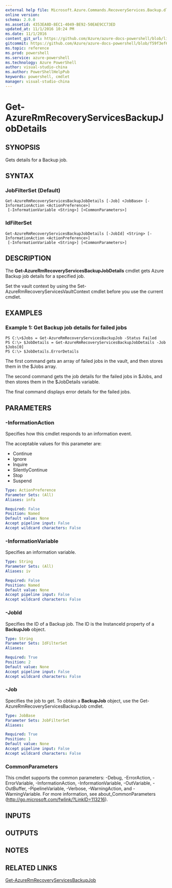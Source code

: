 ```yaml
---
external help file: Microsoft.Azure.Commands.RecoveryServices.Backup.dll-Help.xml
online version: 
schema: 2.0.0
ms.assetid: 4353EA8D-8EC1-4049-BE92-50EAE9CC73ED
updated_at: 11/1/2016 10:24 PM
ms.date: 11/1/2016
content_git_url: https://github.com/Azure/azure-docs-powershell/blob/live/azureps-cmdlets-docs/ResourceManager/AzureRM.RecoveryServices.Backup/v1.0.4/Get-AzureRmRecoveryServicesBackupJobDetails.md
gitcommit: https://github.com/Azure/azure-docs-powershell/blob/f59f3ef60bc592383812213e69fd77ba950759ed/azureps-cmdlets-docs/ResourceManager/AzureRM.RecoveryServices.Backup/v1.0.4/Get-AzureRmRecoveryServicesBackupJobDetails.md
ms.topic: reference
ms.prod: powershell
ms.service: azure-powershell
ms.technology: Azure PowerShell
author: visual-studio-china
ms.author: PowerShellHelpPub
keywords: powershell, cmdlet
manager: visual-studio-china
---
```


# Get-AzureRmRecoveryServicesBackupJobDetails

## SYNOPSIS
Gets details for a Backup job.

## SYNTAX

### JobFilterSet (Default)
```
Get-AzureRmRecoveryServicesBackupJobDetails [-Job] <JobBase> [-InformationAction <ActionPreference>]
 [-InformationVariable <String>] [<CommonParameters>]
```

### IdFilterSet
```
Get-AzureRmRecoveryServicesBackupJobDetails [-JobId] <String> [-InformationAction <ActionPreference>]
 [-InformationVariable <String>] [<CommonParameters>]
```

## DESCRIPTION
The **Get-AzureRmRecoveryServicesBackupJobDetails** cmdlet gets Azure Backup job details for a specified job.

Set the vault context by using the Set-AzureRmRecoveryServicesVaultContext cmdlet before you use the current cmdlet.

## EXAMPLES

### Example 1: Get Backup job details for failed jobs
```
PS C:\>$Jobs = Get-AzureRmRecoveryServicesBackupJob -Status Failed
PS C:\> $JobDetails = Get-AzureRmRecoveryServicesBackupJobDetails -Job $Jobs[0]
PS C:\> $JobDetails.ErrorDetails
```

The first command gets an array of failed jobs in the vault, and then stores them in the $Jobs array.

The second command gets the job details for the failed jobs in $Jobs, and then stores them in the $JobDetails variable.

The final command displays error details for the failed jobs.

## PARAMETERS

### -InformationAction
Specifies how this cmdlet responds to an information event.

The acceptable values for this parameter are:

- Continue
- Ignore
- Inquire
- SilentlyContinue
- Stop
- Suspend

```yaml
Type: ActionPreference
Parameter Sets: (All)
Aliases: infa

Required: False
Position: Named
Default value: None
Accept pipeline input: False
Accept wildcard characters: False
```

### -InformationVariable
Specifies an information variable.

```yaml
Type: String
Parameter Sets: (All)
Aliases: iv

Required: False
Position: Named
Default value: None
Accept pipeline input: False
Accept wildcard characters: False
```

### -JobId
Specifies the ID of a Backup job.
The ID is the InstanceId property of a **BackupJob** object.

```yaml
Type: String
Parameter Sets: IdFilterSet
Aliases: 

Required: True
Position: 2
Default value: None
Accept pipeline input: False
Accept wildcard characters: False
```

### -Job
Specifies the job to get.
To obtain a **BackupJob** object, use the Get-AzureRmRecoveryServicesBackupJob cmdlet.

```yaml
Type: JobBase
Parameter Sets: JobFilterSet
Aliases: 

Required: True
Position: 1
Default value: None
Accept pipeline input: False
Accept wildcard characters: False
```

### CommonParameters
This cmdlet supports the common parameters: -Debug, -ErrorAction, -ErrorVariable, -InformationAction, -InformationVariable, -OutVariable, -OutBuffer, -PipelineVariable, -Verbose, -WarningAction, and -WarningVariable. For more information, see about_CommonParameters (http://go.microsoft.com/fwlink/?LinkID=113216).

## INPUTS

## OUTPUTS

## NOTES

## RELATED LINKS

[Get-AzureRmRecoveryServicesBackupJob](xref:ResourceManager/AzureRM.RecoveryServices.Backup/v1.0.4/Get-AzureRmRecoveryServicesBackupJob.md)


